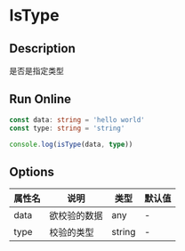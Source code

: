 # IsType

## Description
是否是指定类型

## Run Online

<RunCode :language="ts" :dependency="`
function toRawType(data: any): string {
  return Object.prototype.toString.call(data).slice(8, -1)
}
function isType(data: any, type: string): boolean {
  return toRawType(data).toLowerCase() === type.toLowerCase()
}`">

```ts
const data: string = 'hello world'
const type: string = 'string'

console.log(isType(data, type))
```

</RunCode>

## Options

<div class="utils-table">

| 属性名 | 说明 | 类型 | 默认值 |
| --- | --- | --- | --- |
| data | 欲校验的数据 | any | - |
| type | 校验的类型 | string | - |

</div>